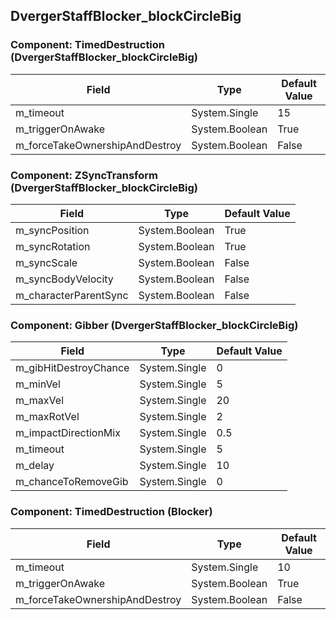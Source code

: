 ## DvergerStaffBlocker_blockCircleBig

### Component: TimedDestruction (DvergerStaffBlocker_blockCircleBig)

|Field|Type|Default Value|
|-----|----|-------------|
|m_timeout|System.Single|15|
|m_triggerOnAwake|System.Boolean|True|
|m_forceTakeOwnershipAndDestroy|System.Boolean|False|

### Component: ZSyncTransform (DvergerStaffBlocker_blockCircleBig)

|Field|Type|Default Value|
|-----|----|-------------|
|m_syncPosition|System.Boolean|True|
|m_syncRotation|System.Boolean|True|
|m_syncScale|System.Boolean|False|
|m_syncBodyVelocity|System.Boolean|False|
|m_characterParentSync|System.Boolean|False|

### Component: Gibber (DvergerStaffBlocker_blockCircleBig)

|Field|Type|Default Value|
|-----|----|-------------|
|m_gibHitDestroyChance|System.Single|0|
|m_minVel|System.Single|5|
|m_maxVel|System.Single|20|
|m_maxRotVel|System.Single|2|
|m_impactDirectionMix|System.Single|0.5|
|m_timeout|System.Single|5|
|m_delay|System.Single|10|
|m_chanceToRemoveGib|System.Single|0|

### Component: TimedDestruction (Blocker)

|Field|Type|Default Value|
|-----|----|-------------|
|m_timeout|System.Single|10|
|m_triggerOnAwake|System.Boolean|True|
|m_forceTakeOwnershipAndDestroy|System.Boolean|False|

